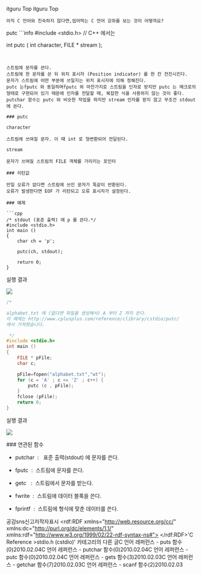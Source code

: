  itguru Top itguru Top

```warning
아직 C 언어와 친숙하지 않다면,씹어먹는 C 언어 강좌를 보는 것이 어떻까요?

```

putc
﻿﻿﻿﻿```info
#include <stdio.h> // C++ 에서는 <cstdio>

int putc ( int character, FILE * stream );
```


스트림에 문자를 쓴다.
스트림에 한 문자를 쓴 뒤 위치 표시자 (Position indicator) 를 한 칸 전진시킨다.
문자가 스트림에 어떤 부분에 쓰일지는 위치 표시자에 의해 정해진다.
putc 는fputc 와 동일하며fputc 와 마찬가지로 스트림을 인자로 받지만 putc 는 매크로의 형태로 구현되어 있기 때문에 인자를 전달할 때, 복잡한 식을 사용하지 않는 것이 좋다.
putchar 함수는 putc 와 비슷한 작업을 하지만 stream 인자를 받지 않고 무조건 stdout 에 쓴다.

### putc

character

스트림에 쓰여질 문자. 이 때 int 로 형변환되어 전달된다.

stream

문자가 쓰여질 스트림의 FILE 객체를 가리키는 포인터

### 리턴값

만일 오류가 없다면 스트림에 쓰인 문자가 똑같이 반환된다.
오류가 발생한다면 EOF 가 리턴되고 오류 표시자가 설정된다.

### 예제

```cpp
/* stdout (표준 출력) 에 p 를 쓴다.*/
#include <stdio.h>
int main ()
{
    char ch = 'p';

    putc(ch, stdout);

    return 0;
}
```

실행 결과

![](http://img1.daumcdn.net/thumb/R1920x0/?fname=http%3A%2F%2Fcfile24.uf.tistory.com%2Fimage%2F1666211A4B6AB39234C27A)


```cpp
/*

alphabet.txt 에 (없다면 파일을 생성해서) A 부터 Z 까지 쓴다.
이 예제는 http://www.cplusplus.com/reference/clibrary/cstdio/putc/
에서 가져왔습니다.

 */
#include <stdio.h>
int main ()
{
    FILE * pFile;
    char c;

    pFile=fopen("alphabet.txt","wt");
    for (c = 'A' ; c <= 'Z' ; c++) {
        putc (c , pFile);
    }
    fclose (pFile);
    return 0;
}
```

실행 결과

![](http://img1.daumcdn.net/thumb/R1920x0/?fname=http%3A%2F%2Fcfile28.uf.tistory.com%2Fimage%2F20227D1B4B6AB3446E7630)


### 연관된 함수


* putchar  :   표준 출력(stdout) 에 문자를 쓴다.

* fputc  :  스트림에 문자를 쓴다.

* getc   :  스트림에서 문자를 받는다.

* fwrite  :  스트림에 데이터 블록을 쓴다.

* fprintf  :  스트림에 형식에 맞춘 데이터를 쓴다.


공감sns신고저작자표시	<rdf:RDF xmlns="http://web.resource.org/cc/" xmlns:dc="http://purl.org/dc/elements/1.1/" xmlns:rdf="http://www.w3.org/1999/02/22-rdf-syntax-ns#">		<Work rdf:about="">			<license rdf:resource="http://creativecommons.org/licenses/by-fr/2.0/kr/" />		</Work>		<License rdf:about="http://creativecommons.org/licenses/by-fr/">			<permits rdf:resource="http://web.resource.org/cc/Reproduction"/>			<permits rdf:resource="http://web.resource.org/cc/Distribution"/>			<requires rdf:resource="http://web.resource.org/cc/Notice"/>			<requires rdf:resource="http://web.resource.org/cc/Attribution"/>			<permits rdf:resource="http://web.resource.org/cc/DerivativeWorks"/>		</License>	</rdf:RDF>'C Reference >stdio.h (cstdio)' 카테고리의 다른 글C 언어 레퍼런스 - puts 함수(0)2010.02.04C 언어 레퍼런스 - putchar 함수(0)2010.02.04C 언어 레퍼런스 - putc 함수(0)2010.02.04C 언어 레퍼런스 - gets 함수(3)2010.02.03C 언어 레퍼런스 - getchar 함수(7)2010.02.03C 언어 레퍼런스 - scanf 함수(2)2010.02.03

